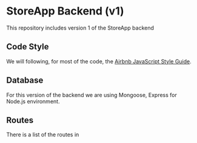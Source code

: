 # StoreApp Backend (v1)

This repository includes version 1 of the StoreApp backend


## Code Style

We will following, for most of the code, the [Airbnb JavaScript Style Guide](https://github.com/airbnb/javascript).

## Database

For this version of the backend we are using Mongoose, Express for Node.js environment.

## Routes

There is a list of the routes in




